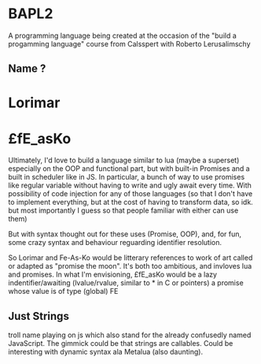 # BAPL2
A programming language being created at the occasion of the "build a progamming language" course from Calsspert with Roberto Lerusalimschy

## Name ?
# Lorimar
# £fE_asKo

Ultimately, I'd love to build a language similar to lua (maybe a superset) especially on the OOP and functional part, but with built-in Promises and a built in scheduler like in JS. In particular, a bunch of way to use promises like regular variable without having to write and ugly await every time.
With possibility of code injection for any of those languages (so that I don't have to implement everything, but at the cost of having to transform data, so idk. but most importantly I guess so that people familiar with either can use them)

But with syntax thought out for these uses (Promise, OOP), and, for fun, some crazy syntax and behaviour reguarding identifier resolution.

So Lorimar and Fe-As-Ko would be litterary references to work of art called or adapted as "promise the moon". It's both too ambitious, and invloves lua and promises. In what I'm envisioning, £fE_asKo would be a lazy indentifier/awaiting (lvalue/rvalue, similar to * in C or pointers) a promise whose value is of type (global) FE

## Just Strings

troll name playing on js which also stand for the already confusedly named JavaScript. The gimmick could be that strings are callables. Could be interesting with dynamic syntax ala Metalua (also daunting).
